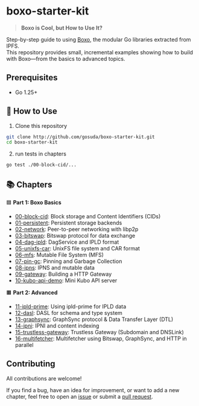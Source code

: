 # boxo-starter-kit
> **Boxo is Cool, but How to Use It?**

Step-by-step guide to using [Boxo](https://github.com/ipfs/boxo), the modular Go libraries extracted from IPFS.  
This repository provides small, incremental examples showing how to build with Boxo—from the basics to advanced topics.

## Prerequisites
- Go 1.25+

## 🚀 How to Use
1. Clone this repository
```bash
git clone http://github.com/gosuda/boxo-starter-kit.git
cd boxo-starter-kit
```

2. run tests in chapters
```bash
go test ./00-block-cid/...
```

## 📚 Chapters

🟦 **Part 1: Boxo Basics**
- [00-block-cid](./00-block-cid): Block storage and Content Identifiers (CIDs)
- [01-persistent](./01-persistent): Persistent storage backends
- [02-network](./02-network): Peer-to-peer networking with libp2p
- [03-bitswap](./03-bitswap): Bitswap protocol for data exchange
- [04-dag-ipld](./04-dag-ipld): DagService and IPLD format
- [05-unixfs-car](./05-unixfs-car): UnixFS file system and CAR format
- [06-mfs](./06-mfs): Mutable File System (MFS)
- [07-pin-gc](./07-pin-gc): Pinning and Garbage Collection
- [08-ipns](./08-ipns): IPNS and mutable data
- [09-gateway](./09-gateway): Building a HTTP Gateway
- [10-kubo-api-demo](./10-kubo-api-demo): Mini Kubo API server

🟧 **Part 2: Advanced**
- [11-ipld-prime](./11-ipld-prime): Using ipld-prime for IPLD data
- [12-dasl](./12-dasl): DASL for schema and type system
- [13-graphsync](./13-graphsync): GraphSync protocol & Data Transfer Layer (DTL)
- [14-ipni](./14-ipni): IPNI and content indexing
- [15-trustless-gateway](./15-trustless-gateway): Trustless Gateway (Subdomain and DNSLink)
- [16-multifetcher](./16-multifetcher): Multifetcher using Bitswap, GraphSync, and HTTP in parallel

## Contributing

All contributions are welcome!

If you find a bug, have an idea for improvement, or want to add a new chapter, feel free to open an [issue](https://github.com/gosuda/boxo-starter-kit/issues) or submit a [pull request](https://github.com/gosuda/boxo-starter-kit/pulls).
